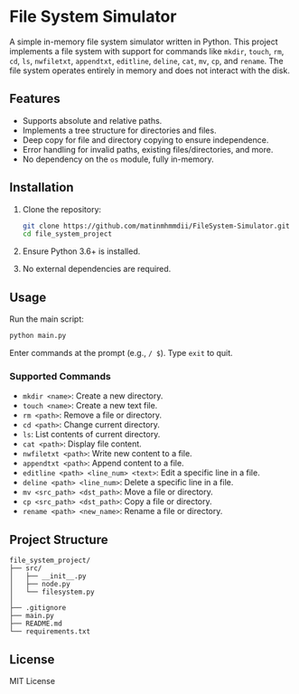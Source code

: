 # File System Simulator

A simple in-memory file system simulator written in Python. This project implements a file system with support for commands like `mkdir`, `touch`, `rm`, `cd`, `ls`, `nwfiletxt`, `appendtxt`, `editline`, `deline`, `cat`, `mv`, `cp`, and `rename`. The file system operates entirely in memory and does not interact with the disk.

## Features

- Supports absolute and relative paths.
- Implements a tree structure for directories and files.
- Deep copy for file and directory copying to ensure independence.
- Error handling for invalid paths, existing files/directories, and more.
- No dependency on the `os` module, fully in-memory.

## Installation

1. Clone the repository:

   ```bash
   git clone https://github.com/matinmhmmdii/FileSystem-Simulator.git
   cd file_system_project
   ```
2. Ensure Python 3.6+ is installed.
3. No external dependencies are required.

## Usage

Run the main script:

```bash
python main.py
```

Enter commands at the prompt (e.g., `/ $`). Type `exit` to quit.

### Supported Commands

- `mkdir <name>`: Create a new directory.
- `touch <name>`: Create a new text file.
- `rm <path>`: Remove a file or directory.
- `cd <path>`: Change current directory.
- `ls`: List contents of current directory.
- `cat <path>`: Display file content.
- `nwfiletxt <path>`: Write new content to a file.
- `appendtxt <path>`: Append content to a file.
- `editline <path> <line_num> <text>`: Edit a specific line in a file.
- `deline <path> <line_num>`: Delete a specific line in a file.
- `mv <src_path> <dst_path>`: Move a file or directory.
- `cp <src_path> <dst_path>`: Copy a file or directory.
- `rename <path> <new_name>`: Rename a file or directory.

## Project Structure

```
file_system_project/
├── src/
│   ├── __init__.py
│   ├── node.py        
│   └── filesystem.py  
│          
├── .gitignore
├── main.py 
├── README.md
└── requirements.txt
```

## License

MIT License
